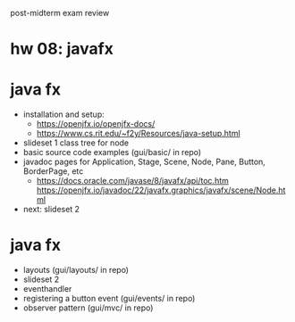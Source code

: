 post-midterm exam review

# hw 08: javafx

# java fx


- installation and setup:
  - https://openjfx.io/openjfx-docs/
  - https://www.cs.rit.edu/~f2y/Resources/java-setup.html
- slideset 1 class tree for node
- basic source code examples (gui/basic/ in repo)
- javadoc pages for Application, Stage, Scene, Node, Pane, Button, BorderPage, etc
  - https://docs.oracle.com/javase/8/javafx/api/toc.htm
    https://openjfx.io/javadoc/22/javafx.graphics/javafx/scene/Node.html
- next: slideset 2


# java fx

- layouts (gui/layouts/ in repo)
- slideset 2
- eventhandler
- registering a button event (gui/events/ in repo)
- observer pattern (gui/mvc/ in repo)


